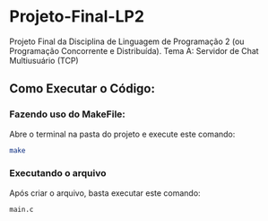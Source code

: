 # Projeto-Final-LP2
Projeto Final da Disciplina de Linguagem de Programação 2 (ou Programação Concorrente e Distribuída).
Tema A: Servidor de Chat Multiusuário (TCP)


## Como Executar o Código:

### Fazendo uso do MakeFile:
Abre o terminal na pasta do projeto e execute este comando:
``` bash
make
```

### Executando o arquivo
Após criar o arquivo, basta executar este comando:

``` bash
main.c
```

